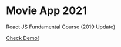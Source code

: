 # Movie App 2021

React JS Fundamental Course (2019 Update)

[Check Demo!](https://enterprise09.github.io/movie_app/#/)

